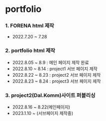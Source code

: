 # portfolio

### 1. FORENA html 제작

- 2022.7.20 ~ 7.28

### 2. portfolio html 제작

- 2022.8.05 ~ 8.9 : 메인 페이지 제작 완료
- 2022.8.10 ~ 8.14 : project1 서브 페이지 제작
- 2022.8.22 ~ 8.23 : project2 서브 페이지 제작
- 2022.8.23 ~ 8.24 : project3 서브 페이지 제작

### 3. project2(Dal.Komm)사이트 퍼블리싱

- 2022.8.16 ~ 8.22(메인페이지)
- 2023.1.10 ~ (서브페이지 제작중)
